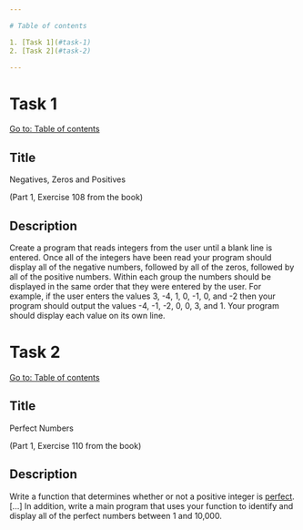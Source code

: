 ```yaml
---

# Table of contents

1. [Task 1](#task-1)
2. [Task 2](#task-2)

---
```


# Task 1

[Go to: Table of contents](#table-of-contents)

## Title

Negatives, Zeros and Positives

(Part 1, Exercise 108 from the book)

## Description

Create a program that reads integers from the user until a blank line is entered. Once all of the integers have been read your program should display all of the negative numbers, followed by all of the zeros, followed by all of the positive numbers. Within each group the numbers should be displayed in the same order that they were entered by the user. For example, if the user enters the values 3, -4, 1, 0, -1, 0, and -2 then your program should output the values -4, -1, -2, 0, 0, 3, and 1. Your program should display each value on its own line.

# Task 2

[Go to: Table of contents](#table-of-contents)

## Title

Perfect Numbers

(Part 1, Exercise 110 from the book)

## Description

Write a function that determines whether or not a positive integer is [perfect](https://en.wikipedia.org/wiki/Perfect_number). [...] In addition, write a main program that uses your function to identify and display all of the perfect numbers between 1 and 10,000.

